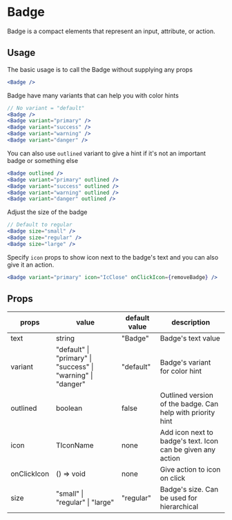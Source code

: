 # Badge

Badge is a compact elements that represent an input, attribute, or action.

## Usage

The basic usage is to call the Badge without supplying any props

```jsx
<Badge />
```

Badge have many variants that can help you with color hints

```jsx
// No variant = "default"
<Badge />
<Badge variant="primary" />
<Badge variant="success" />
<Badge variant="warning" />
<Badge variant="danger" />
```

You can also use `outlined` variant to give a hint if it's not an important badge or something else

```jsx
<Badge outlined />
<Badge variant="primary" outlined />
<Badge variant="success" outlined />
<Badge variant="warning" outlined />
<Badge variant="danger" outlined />
```

Adjust the size of the badge

```jsx
// Default to regular
<Badge size="small" />
<Badge size="regular" />
<Badge size="large" />
```

Specify `icon` props to show icon next to the badge's text and you can also give it an action.

```jsx
<Badge variant="primary" icon="IcClose" onClickIcon={removeBadge} />
```

## Props

| props       | value                                                        | default value | description                                                  |
| ----------- | ------------------------------------------------------------ | ------------- | ------------------------------------------------------------ |
| text        | string                                                       | "Badge"       | Badge's text value                                           |
| variant     | "default" \| "primary" \| "success" \| "warning" \| "danger" | "default"     | Badge's variant for color hint                               |
| outlined    | boolean                                                      | false         | Outlined version of the badge\. Can help with priority hint  |
| icon        | TIconName                                                    | none          | Add icon next to badge's text\. Icon can be given any action |
| onClickIcon | \(\) => void                                                 | none          | Give action to icon on click                                 |
| size        | "small" \| "regular" \| "large"                              | "regular"     | Badge's size. Can be used for hierarchical                   |
